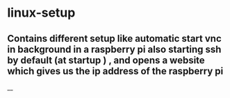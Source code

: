 # linux-setup
## Contains different setup like automatic start vnc in background in a raspberry pi also starting ssh by default (at startup ) , and opens a website which gives us the ip address of the raspberry pi

__
